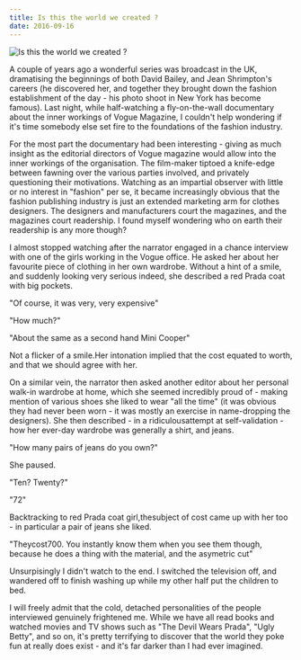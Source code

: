 ```yaml
---
title: Is this the world we created ?
date: 2016-09-16
---
```


![Is this the world we created ?](https://source.unsplash.com/d34DtRp1bqo/1600x900)

A couple of years ago a wonderful series was broadcast in the UK, dramatising the beginnings of both David Bailey, and Jean Shrimpton's careers (he discovered her, and together they brought down the fashion establishment of the day - his photo shoot in New York has become famous). Last night, while half-watching a fly-on-the-wall documentary about the inner workings of Vogue Magazine, I couldn't help wondering if it's time somebody else set fire to the foundations of the fashion industry.

For the most part the documentary had been interesting - giving as much insight as the editorial directors of Vogue magazine would allow into the inner workings of the organisation. The film-maker tiptoed a knife-edge between fawning over the various parties involved, and privately questioning their motivations. Watching as an impartial observer with little or no interest in "fashion" per se, it became increasingly obvious that the fashion publishing industry is just an extended marketing arm for clothes designers. The designers and manufacturers court the magazines, and the magazines court readership. I found myself wondering who on earth their readership is any more though?

I almost stopped watching after the narrator engaged in a chance interview with one of the girls working in the Vogue office. He asked her about her favourite piece of clothing in her own wardrobe. Without a hint of a smile, and suddenly looking very serious indeed, she described a red Prada coat with big pockets.

"Of course, it was very, very expensive"

"How much?"

"About the same as a second hand Mini Cooper"

Not a flicker of a smile.Her intonation implied that the cost equated to worth, and that we should agree with her.

On a similar vein, the narrator then asked another editor about her personal walk-in wardrobe at home, which she seemed incredibly proud of - making mention of various shoes she liked to wear "all the time" (it was obvious they had never been worn - it was mostly an exercise in name-dropping the designers). She then described - in a ridiculousattempt at self-validation - how her ever-day wardrobe was generally a shirt, and jeans.

"How many pairs of jeans do you own?"

She paused.

"Ten? Twenty?"

"72"

Backtracking to red Prada coat girl,thesubject of cost came up with her too - in particular a pair of jeans she liked.

"Theycost700. You instantly know them when you see them though, because he does a thing with the material, and the asymetric cut"

Unsurpisingly I didn't watch to the end. I switched the television off, and wandered off to finish washing up while my other half put the children to bed.

I will freely admit that the cold, detached personalities of the people interviewed genuinely frightened me. While we have all read books and watched movies and TV shows such as "The Devil Wears Prada", "Ugly Betty", and so on, it's pretty terrifying to discover that the world they poke fun at really does exist - and it's far darker than I had ever imagined.